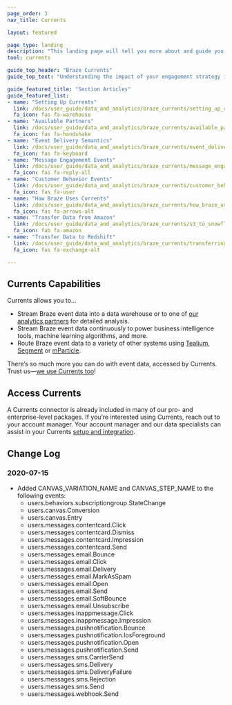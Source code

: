 ```yaml
---
page_order: 3
nav_title: Currents

layout: featured

page_type: landing
description: "This landing page will tell you more about and guide you to articles related to the Braze data product called Currents."
tool: currents

guide_top_header: "Braze Currents"
guide_top_text: "Understanding the impact of your engagement strategy is critical in informing your iteration and optimization of your communications with your users. To ensure that this valuable engagement data is tightly integrated with the rest of your operations and help amplify your investment in data science, the Braze platform tracks a wide array of event data from your integration for analysis, retargeting, and other use-cases elsewhere within your own systems. <br> <br>The Currents tool continuously streams data to one of <a href='https://www.braze.com/docs/user_guide/data_and_analytics/braze_currents/available_partners/'>our many data partners</a>, empowering you to use the unique and valuable data Braze creates to power your BI and analytics efforts in other best-in-class platforms."

guide_featured_title: "Section Articles"
guide_featured_list:
- name: "Setting Up Currents"
  link: /docs/user_guide/data_and_analytics/braze_currents/setting_up_currents/
  fa_icon: fas fa-warehouse
- name: "Available Partners"
  link: /docs/user_guide/data_and_analytics/braze_currents/available_partners/
  fa_icon: fas fa-handshake
- name: "Event Delivery Semantics"
  link: /docs/user_guide/data_and_analytics/braze_currents/event_delivery_semantics/
  fa_icon: fas fa-keyboard
- name: "Message Engagement Events"
  link: /docs/user_guide/data_and_analytics/braze_currents/message_engagement_events/
  fa_icon: fas fa-reply-all
- name: "Customer Behavior Events"
  link: /docs/user_guide/data_and_analytics/braze_currents/customer_behavior_events/
  fa_icon: fas fa-user
- name: "How Braze Uses Currents"
  link: /docs/user_guide/data_and_analytics/braze_currents/how_braze_uses_currents/
  fa_icon: fas fa-arrows-alt
- name: "Transfer Data from Amazon"
  link: /docs/user_guide/data_and_analytics/braze_currents/s3_to_snowflake/
  fa_icon: fab fa-amazon
- name: "Transfer Data to Redshift"
  link: /docs/user_guide/data_and_analytics/braze_currents/transferring_data_to_redshift/
  fa_icon: fas fa-exchange-alt

---
```


## Currents Capabilities

Currents allows you to…
* Stream Braze event data into a data warehouse or to one of [our analytics partners]({{site.baseurl}}/user_guide/data_and_analytics/braze_currents/available_partners/) for detailed analysis.
* Stream Braze event data continuously to power business intelligence tools, machine learning algorithms, and more.
* Route Braze event data to a variety of other systems using [Tealium]({{site.baseurl}}/partners/data_and_infrastructure_agility/customer_data_platform/tealium/tealium/), [Segment]({{site.baseurl}}/partners/data_and_infrastructure_agility/customer_data_platform/segment/segment/) or [mParticle]({{site.baseurl}}/partners/data_and_infrastructure_agility/customer_data_platform/mParticle/mparticle_for_currents/).

There’s so much more you can do with event data, accessed by Currents. Trust us—[we use Currents too]({{site.baseurl}}/user_guide/data_and_analytics/braze_currents/how_braze_uses_currents/)!

## Access Currents

A Currents connector is already included in many of our pro- and enterprise-level packages. If you’re interested using Currents, reach out to your account manager. Your account manager and our data specialists can assist in your Currents [setup and integration]({{site.baseurl}}/user_guide/data_and_analytics/braze_currents/setting_up_currents/).

## Change Log

### 2020-07-15
* Added CANVAS_VARIATION_NAME and CANVAS_STEP_NAME to the following events:
  * users.behaviors.subscriptiongroup.StateChange
  * users.canvas.Conversion
  * users.canvas.Entry
  * users.messages.contentcard.Click
  * users.messages.contentcard.Dismiss
  * users.messages.contentcard.Impression
  * users.messages.contentcard.Send
  * users.messages.email.Bounce
  * users.messages.email.Click
  * users.messages.email.Delivery
  * users.messages.email.MarkAsSpam
  * users.messages.email.Open
  * users.messages.email.Send
  * users.messages.email.SoftBounce
  * users.messages.email.Unsubscribe
  * users.messages.inappmessage.Click
  * users.messages.inappmessage.Impression
  * users.messages.pushnotification.Bounce
  * users.messages.pushnotification.IosForeground
  * users.messages.pushnotification.Open
  * users.messages.pushnotification.Send
  * users.messages.sms.CarrierSend
  * users.messages.sms.Delivery
  * users.messages.sms.DeliveryFailure
  * users.messages.sms.Rejection
  * users.messages.sms.Send
  * users.messages.webhook.Send
